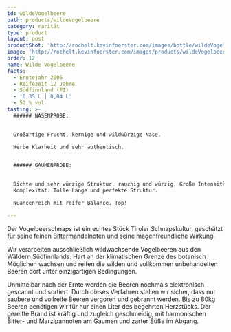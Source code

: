 ```yaml
---
id: wildeVogelbeere
path: products/wildeVogelbeere
category: rarität
type: product
layout: post
productShot: 'http://rochelt.kevinfoerster.com/images/bottle/wildeVogelbeere.png'
image: 'http://rochelt.kevinfoerster.com/images/products/wildeVogelbeere.png'
order: 12
name: Wilde Vogelbeere
facts:
  - Erntejahr 2005
  - Reifezeit 12 Jahre
  - Südfinnland (FI)
  - '0,35 L | 0,04 L'
  - 52 % vol.
tasting: >-
  ###### NASENPROBE:

   
  Großartige Frucht, kernige und wildwürzige Nase.

  Herbe Klarheit und sehr authentisch.


  ###### GAUMENPROBE:

   
  Dichte und sehr würzige Struktur, rauchig und würzig. Große Intensität und
  Komplexität. Tolle Länge und perfekte Struktur.

  Nuancenreich mit reifer Balance. Top!

---
```

Der Vogelbeerschnaps ist ein echtes Stück Tiroler Schnapskultur, geschätzt für seine feinen Bittermandelnoten und seine magenfreundliche Wirkung. 


Wir verarbeiten ausschließlich wildwachsende Vogelbeeren aus den Wäldern Südfinnlands. Hart an der klimatischen Grenze des botanisch Möglichen wachsen und reifen die wilden und vollkommen unbehandelten Beeren dort unter einzigartigen Bedingungen. 


Unmittelbar nach der Ernte werden die Beeren nochmals elektronisch gescannt und sortiert. Durch dieses Verfahren stellen wir sicher, dass nur saubere und vollreife Beeren vergoren und gebrannt werden. Bis zu 80kg Beeren benötigen wir für nur einen Liter des begehrten Herzstücks. Der gereifte Brand ist kräftig und zugleich geschmeidig, mit harmonischen Bitter- und Marzipannoten am Gaumen und zarter Süße im Abgang.
